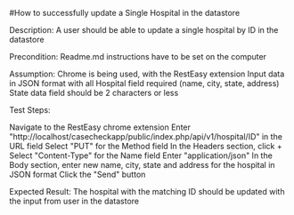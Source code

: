 #How to successfully update a Single Hospital in the datastore

Description: A user should be able to update a single hospital by ID in the datastore

Precondition: Readme.md instructions have to be set on the computer

Assumption: Chrome is being used, with the RestEasy extension
Input data in JSON format with all Hospital field required (name, city, state, address)
State data field should be 2 characters or less

Test Steps:

Navigate to the RestEasy chrome extension
Enter "http://localhost/casecheckapp/public/index.php/api/v1/hospital/ID" in the URL field
Select "PUT" for the Method field 
In the Headers section, click +
Select "Content-Type" for the Name field
Enter "application/json"
In the Body section, enter new name, city, state and address for the hospital in JSON format
Click the "Send" button

Expected Result: The hospital with the matching ID should be updated with the input from user in the datastore